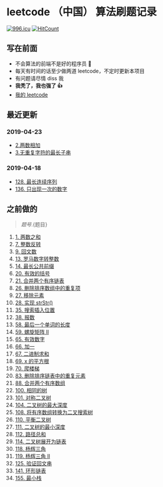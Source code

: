 # leetcode （中国） 算法刷题记录

[![996.icu](https://img.shields.io/badge/link-996.icu-red.svg)](https://996.icu)
[![HitCount](http://hits.dwyl.io/yukai-w/algorithm-notes.svg)](http://hits.dwyl.io/yukai-w/algorithm-notes)

## 写在前面

- 不会算法的前端不是好的程序员 🐒
- 每天有时间的话至少做两道 leetcode，不定时更新本项目
- 有问题请尽情 diss 我
- **我秃了，我也强了 👍**
- [我的 leetcode](https://leetcode-cn.com/yukai-w/)

## 最近更新

### 2019-04-23

- [2.两数相加](./topics/20190423/add_two.js)
- [3.无重复字符的最长子串](./topics/20190423/max_length.js)

### 2019-04-18

- [128. 最长连续序列](./topics/before/longest_consecutive_sequence.js)
- [136. 只出现一次的数字](./topics/before/single_number.js)

## 之前做的

> ${题号}.${题目}

1. [1. 两数之和](./topics/before/two_sum.js)
2. [7. 整数反转](./topics/before/reverse_integer.js)
3. [9. 回文数](./topics/before/palindrome_number.js)
4. [13. 罗马数字转整数](./topics/before/roman_to_integer.js)
5. [14. 最长公共前缀](./topics/before/longest_common_prefix.js)
6. [20. 有效的括号](./topics/before/valid_parentheses.js)
7. [21. 合并两个有序链表](./topics/before/merge_two_sorted_lists.js)
8. [26. 删除排序数组中的重复项](./topics/before/remove_duplicates_from_sorted_array.js)
9. [27. 移除元素](./topics/before/remove_element.js)
10. [28. 实现 strStr()](./topics/before/implement_strstr.js)
11. [35. 搜索插入位置](./topics/before/search_insert_position.js)
12. [38. 报数](./topics/before/count_and_say.js)
13. [58. 最后一个单词的长度](./topics/before/length_of_last_word.js)
14. [59. 螺旋矩阵 II](./topics/before/spiral_matrix_ii.js)
15. [65. 有效数字](./topics/before/valid_number.js)
16. [66. 加一](./topics/before/plus_one.js)
17. [67. 二进制求和](./topics/before/add_binary.js)
18. [69. x 的平方根](./topics/before/sqrtx.js)
19. [70. 爬楼梯](./topics/before/climbing_stairs.js)
20. [83. 删除排序链表中的重复元素](./topics/before/remove_duplicates_from_sorted_list.js)
21. [88. 合并两个有序数组](./topics/before/merge_sorted_array.js)
22. [100. 相同的树](./topics/before/same_tree.js)
23. [101. 对称二叉树](./topics/before/symmetric_tree.js)
24. [104. 二叉树的最大深度](./topics/before/maximum_depth_of_binary_tree.js)
25. [108. 将有序数组转换为二叉搜索树](./topics/before/convert_sorted_array_to_binary_search_tree.js)
26. [110. 平衡二叉树](./topics/before/balanced_binary_tree.js)
27. [111. 二叉树的最小深度](./topics/before/minimum_depth_of_binary_tree.js)
28. [112. 路径总和](./topics/before/path_sum.js)
29. [114. 二叉树展开为链表](./topics/before/flatten_binary_tree_to_linked_list.js)
30. [118. 杨辉三角](./topics/before/pascals_triangle.js)
31. [119. 杨辉三角 II](./topics/before/pascals_triangle_ii.js)
32. [125. 验证回文串](./topics/before/valid_palindrome.js)
33. [141. 环形链表](./topics/before/linked_list_cycle.js)
34. [155. 最小栈](./topics/before/min_stack.js)

